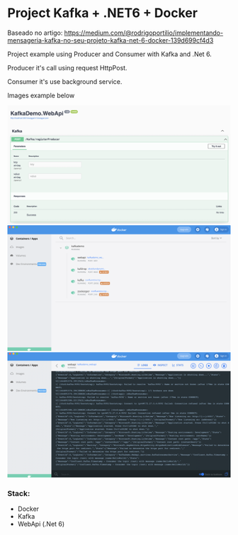 # Project Kafka + .NET6 + Docker

Baseado no artigo: https://medium.com/@rodrigoportilio/implementando-mensageria-kafka-no-seu-projeto-kafka-net-6-docker-139d699cf4d3

Project example using Producer and Consumer with Kafka and .Net 6. 

Producer it's call using request HttpPost.

Consumer it's use background service. 

Images example below

![swagger](images/swagger.png)
![docker](images/docker.png)
![docker-webapi-consumer-logger](images/docker-webapi-consumer-log.png)

### Stack: 

- Docker
- Kafka
- WebApi (.Net 6)
